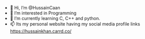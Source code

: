 - 👋 Hi, I’m @HussainCaan
- 👀 I’m interested in Programming
- 🌱 I’m currently learning C, C++ and python.
- 📫 Its my personal website having my social media profile links https://hussainkhan.carrd.co/

<!---
HussainCaan/HussainCaan is a ✨ special ✨ repository because its `README.md` (this file) appears on your GitHub profile.
You can click the Preview link to take a look at your changes.
--->

